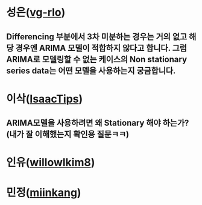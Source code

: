 # 성은([vg-rlo](https://github.com/vg-rlo))
## Differencing 부분에서 3차 미분하는 경우는 거의 없고 해당 경우엔 ARIMA 모델이 적합하지 않다고 합니다. 그럼 ARIMA로 모델링할 수 없는 케이스의 Non stationary series data는 어떤 모델을 사용하는지 궁금합니다.

# 이삭([IsaacTips](https://github.com/IsaacTips))

## ARIMA모델을 사용하려면 왜 Stationary 해야 하는가?(내가 잘 이해했는지 확인용 질문ㅋㅋ)

# 인유([willowlkim8](https://github.com/willowkim8))
# 민정([miinkang](https://github.com/miinkang))

